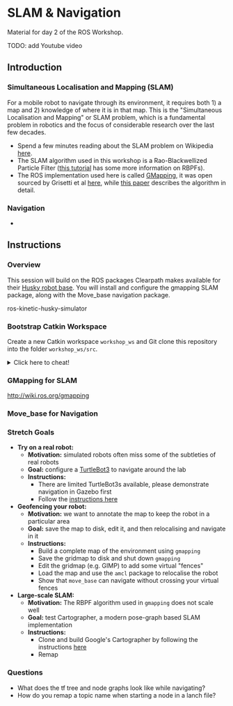 SLAM & Navigation
==================
Material for day 2 of the ROS Workshop.  

TODO: add Youtube video

Introduction
-------------

### Simultaneous Localisation and Mapping (SLAM)
For a mobile robot to navigate through its environment, it requires both 1) a map and 2) knowledge of where it is in that map. This is the "Simultaneous Localisation and Mapping" or SLAM problem, which is a fundamental problem in robotics and the focus of considerable research over the last few decades.
* Spend a few minutes reading about the SLAM problem on Wikipedia [here](https://en.wikipedia.org/wiki/Simultaneous_localization_and_mapping).  
* The SLAM algorithm used in this workshop is a Rao-Blackwellized Particle Filter ([this tutorial](http://www2.informatik.uni-freiburg.de/~stachnis/pdf/rbpf-slam-tutorial-2007.pdf) has some more information on RBPFs).  
* The ROS implementation used here is called [GMapping](http://wiki.ros.org/gmapping), it was open sourced by Grisetti et al [here](https://openslam-org.github.io/gmapping.html), while [this paper](http://www2.informatik.uni-freiburg.de/~stachnis/pdf/grisetti07tro.pdf) describes the algorithm in detail. 

### Navigation
* 

Instructions
----------------

### Overview
This session will build on the ROS packages Clearpath makes available for their [Husky robot base](http://wiki.ros.org/Robots/Husky).  You will install and configure the gmapping SLAM package, along with the Move_base navigation package. 

ros-kinetic-husky-simulator

### Bootstrap Catkin Workspace

Create a new Catkin workspace ```workshop_ws``` and Git clone this repository into the folder ```workshop_ws/src```.

<details><summary>Click here to cheat!</summary>

```
# Install wstool and rosdep.
sudo apt-get update
sudo apt-get install -y python-wstool python-rosdep

# Create a new workspace in 'workshop_ws'
mkdir workshop_ws && cd workshop_ws
wstool init src

# Git clone repo
git -C ./src clone -b master https://github.com/ros-workshop/slam-navigation.git

#install rosdeps

ros-kinetic-husky-simulator

```
</details>


### GMapping for SLAM

http://wiki.ros.org/gmapping



### Move_base for Navigation


### Stretch Goals
* **Try on a real robot:** 
  * **Motivation:** simulated robots often miss some of the subtleties of real robots   
  * **Goal:** configure a [TurtleBot3](http://emanual.robotis.com/docs/en/platform/turtlebot3/overview/) to navigate around the lab
  * **Instructions:**
    * There are limited TurtleBot3s available, please demonstrate navigation in Gazebo first
    * Follow the [instructions here](http://emanual.robotis.com/docs/en/platform/turtlebot3/navigation)
* **Geofencing your robot:** 
  * **Motivation:** we want to annotate the map to keep the robot in a particular area 
  * **Goal:** save the map to disk, edit it, and then relocalising and navigate in it
  * **Instructions:**
    * Build a complete map of the environment using ```gmapping```
    * Save the gridmap to disk and shut down ```gmapping```
    * Edit the gridmap (e.g. GIMP) to add some virtual "fences" 
    * Load the map and use the ```amcl``` package to relocalise the robot
    * Show that ```move_base``` can navigate without crossing your virtual fences 
* **Large-scale SLAM:** 
  * **Motivation:** The RBPF algorithm used in ```gmapping``` does not scale well
  * **Goal:** test Cartographer, a modern pose-graph based SLAM implementation 
  * **Instructions:**
    * Clone and build Google's Cartographer by following the instructions [here](https://google-cartographer-ros.readthedocs.io/en/latest/)
    * Remap

### Questions
* What does the tf tree and node graphs look like while navigating?
* How do you remap a topic name when starting a node in a lanch file?
